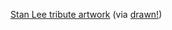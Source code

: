 ---
layout: post
wordpress_id: 224
wordpress_url: http://noesbueno.com/archives/224
date: '2008-01-16 22:27:37 -0600'
date_gmt: '2008-01-17 03:27:37 -0600'
body: |
  <p><a href="http://www.1988stantheman.blogspot.com/">Stan Lee tribute artwork</a><span class="via"> (via <a href="http://drawn.ca/">drawn!</a>)</span></p>
---